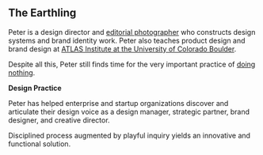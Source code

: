 
## The Earthling

Peter is a design director and [editorial photographer](https://petermcewen.photos) who constructs design systems and brand identity work. Peter also teaches product design and brand design at [ATLAS Institute at the University of Colorado Boulder](https://www.colorado.edu/atlas/projects).

Despite all this, Peter still finds time for the very important practice of [doing nothing](https://thefield.us).

**Design Practice**

Peter has helped enterprise and startup organizations discover and articulate their design voice as a design manager, strategic partner, brand designer, and creative director.

Disciplined process augmented by playful inquiry yields an innovative and functional solution.
